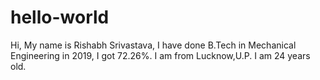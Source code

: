 # hello-world
Hi,
My name is Rishabh Srivastava, I have done B.Tech in Mechanical Engineering in 2019, I got 72.26%. I am from Lucknow,U.P. I am 24 years old.

